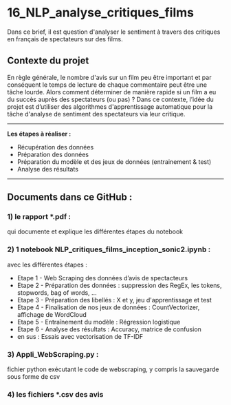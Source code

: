 # 16_NLP_analyse_critiques_films
Dans ce brief, il est question d'analyser le sentiment à travers des critiques en français de spectateurs sur des films.

## Contexte du projet
En règle générale, le nombre d'avis sur un film peu être important et par conséquent le temps de lecture de chaque commentaire peut être une tâche lourde. Alors comment déterminer de manière rapide si un film a eu du succès auprès des spectateurs (ou pas) ? Dans ce contexte, l’idée du projet est d’utiliser des algorithmes d'apprentissage automatique pour la tâche d'analyse de sentiment des spectateurs via leur critique.

**************************************************************************************************************
**Les étapes à réaliser :**
- Récupération des données 
- Préparation des données
- Préparation du modèle et des jeux de données (entrainement & test) 
- Analyse des résultats

**************************************************************************************************************
## Documents dans ce GitHub :
### 1) le rapport *.pdf :
qui documente et explique les différentes étapes du notebook

### 2) 1 notebook NLP_critiques_films_inception_sonic2.ipynb :
avec les différentes étapes : 
  - Etape 1 - Web Scraping des données d’avis de spectacteurs
  - Etape 2 - Préparation des données : suppression des RegEx, les tokens, stopwords, bag of words, ...
  - Etape 3 - Préparation des libellés : X et y, jeu d'apprentissage et test
  - Etape 4 - Finalisation de nos jeux de données : CountVectorizer, affichage de WordCloud
  - Etape 5 - Entraînement du modèle : Régression logistique
  - Etape 6 - Analyse des résultats : Accuracy, matrice de confusion
  - en sus : Essais avec vectorisation de TF-IDF

### 3) Appli_WebScraping.py :
fichier python exécutant le code de webscraping, y compris la sauvegarde sous forme de csv

### 4) les fichiers *.csv des avis 

















